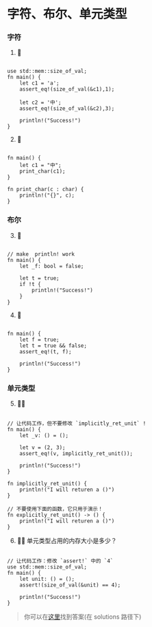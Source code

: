 # 字符、布尔、单元类型

### 字符
1. 🌟
```rust, editable

use std::mem::size_of_val;
fn main() {
    let c1 = 'a';
    assert_eq!(size_of_val(&c1),1); 

    let c2 = '中';
    assert_eq!(size_of_val(&c2),3); 

    println!("Success!")
} 
```

2. 🌟
```rust, editable

fn main() {
    let c1 = "中";
    print_char(c1);
} 

fn print_char(c : char) {
    println!("{}", c);
}
```

### 布尔
3. 🌟
```rust, editable

// make  println! work
fn main() {
    let _f: bool = false;

    let t = true;
    if !t {
        println!("Success!")
    }
} 
```

4. 🌟
```rust, editable

fn main() {
    let f = true;
    let t = true && false;
    assert_eq!(t, f);

    println!("Success!")
}
```


### 单元类型
5. 🌟🌟
```rust,editable

// 让代码工作，但不要修改 `implicitly_ret_unit` !
fn main() {
    let _v: () = ();

    let v = (2, 3);
    assert_eq!(v, implicitly_ret_unit());

    println!("Success!")
}

fn implicitly_ret_unit() {
    println!("I will returen a ()")
}

// 不要使用下面的函数，它只用于演示！
fn explicitly_ret_unit() -> () {
    println!("I will returen a ()")
}
```

6. 🌟🌟 单元类型占用的内存大小是多少？
```rust,editable

// 让代码工作：修改 `assert!` 中的 `4` 
use std::mem::size_of_val;
fn main() {
    let unit: () = ();
    assert!(size_of_val(&unit) == 4);

    println!("Success!")
}
```

> 你可以在[这里](https://github.com/sunface/rust-by-practice)找到答案(在 solutions 路径下) 